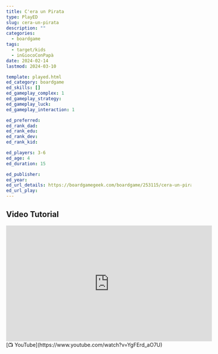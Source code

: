 ```yaml
---
title: C'era un Pirata
type: PlayED
slug: cera-un-pirata
description: ""
categories:
  - boardgame
tags:
  - target/kids
  - inGiocoConPapà
date: 2024-02-14
lastmod: 2024-03-10

template: played.html
ed_category: boardgame
ed_skills: []
ed_gameplay_complex: 1
ed_gameplay_strategy: 
ed_gameplay_luck: 
ed_gameplay_interaction: 1

ed_preferred: 
ed_rank_dad: 
ed_rank_edu: 
ed_rank_dev: 
ed_rank_kid: 

ed_players: 3-6
ed_age: 4
ed_duration: 15

ed_publisher: 
ed_year: 
ed_url_details: https://boardgamegeek.com/boardgame/253115/cera-un-pirata
ed_url_play: 
---
```


## Video Tutorial

<iframe width="560" height="315" src="https://www.youtube-nocookie.com/embed/YgFErd_aO7U?si=ETS8vt03Ab7QS4Q5" title="YouTube video player" frameborder="0" allow="accelerometer; autoplay; clipboard-write; encrypted-media; gyroscope; picture-in-picture; web-share" allowfullscreen></iframe>
[📺 YouTube](https://www.youtube.com/watch?v=YgFErd_aO7U)
